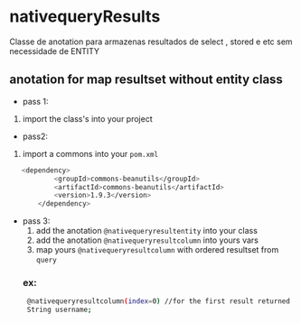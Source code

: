 # nativequeryResults
Classe de anotation para armazenas resultados de select , stored e etc sem necessidade de ENTITY

## anotation for map resultset without entity class
 * pass 1:
 1. import the class's into your project
 * pass2:
 1. import a commons into your `pom.xml  `
 ```bash
 	<dependency>
			<groupId>commons-beanutils</groupId>
			<artifactId>commons-beanutils</artifactId>
			<version>1.9.3</version>
		</dependency>
```
* pass 3:
  1. add the anotation ` @nativequeryresultentity ` into your class
  2. add the anotation ` @nativequeryresultcolumn ` into yours vars
  3. map yours ` @nativequeryresultcolumn ` with ordered resultset from ` query `
   ### ex:
   ```bash
    @nativequeryresultcolumn(index=0) //for the first result returned from de query......
    String username;
```
